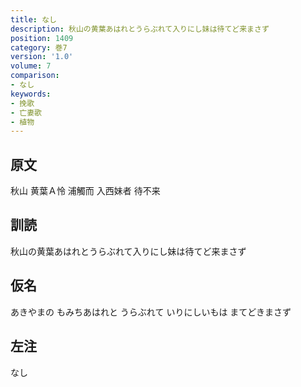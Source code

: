 ```yaml
---
title: なし
description: 秋山の黄葉あはれとうらぶれて入りにし妹は待てど来まさず
position: 1409
category: 巻7
version: '1.0'
volume: 7
comparison:
- なし
keywords:
- 挽歌
- 亡妻歌
- 植物
---
```


## 原文

秋山 黄葉Ａ怜 浦觸而 入西妹者 待不来

## 訓読

秋山の黄葉あはれとうらぶれて入りにし妹は待てど来まさず

## 仮名

あきやまの もみちあはれと うらぶれて いりにしいもは まてどきまさず

## 左注

なし
